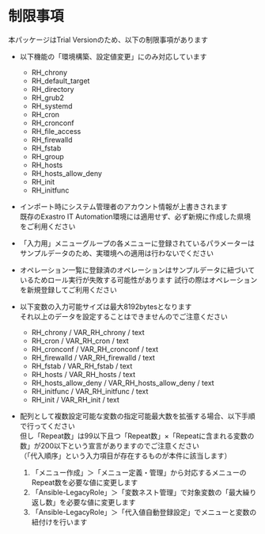 # 制限事項

本パッケージはTrial Versionのため、以下の制限事項があります  

* 以下機能の「環境構築、設定値変更」にのみ対応しています  
  * RH_chrony  
  * RH_default_target  
  * RH_directory  
  * RH_grub2  
  * RH_systemd  
  * RH_cron  
  * RH_cronconf  
  * RH_file_access  
  * RH_firewalld  
  * RH_fstab  
  * RH_group  
  * RH_hosts  
  * RH_hosts_allow_deny  
  * RH_init  
  * RH_initfunc  

* インポート時にシステム管理者のアカウント情報が上書きされます  
既存のExastro IT Automation環境には適用せず、必ず新規に作成した県境をご利用ください  

* 「入力用」メニューグループの各メニューに登録されているパラメーターはサンプルデータのため、実環境への適用は行わないでください  

* オペレーション一覧に登録済のオペレーションはサンプルデータに紐づいているためロール実行が失敗する可能性があります
試行の際はオペレーションを新規登録してご利用ください  

* 以下変数の入力可能サイズは最大8192bytesとなります  
それ以上のデータを設定することはできませんのでご注意ください  
  * RH_chrony / VAR_RH_chrony / text  
  * RH_cron / VAR_RH_cron / text  
  * RH_cronconf / VAR_RH_cronconf / text  
  * RH_firewalld / VAR_RH_firewalld / text  
  * RH_fstab / VAR_RH_fstab / text  
  * RH_hosts / VAR_RH_hosts / text  
  * RH_hosts_allow_deny / VAR_RH_hosts_allow_deny / text  
  * RH_initfunc / VAR_RH_initfunc / text  
  * RH_init / VAR_RH_init / text  

* 配列として複数設定可能な変数の指定可能最大数を拡張する場合、以下手順で行ってください  
但し「Repeat数」は99以下且つ「Repeat数」×「Repeatに含まれる変数の数」が200以下という宣言がありますのでご注意ください  
（「代入順序」という入力項目が存在するものが本件に該当します）  
  1. 「メニュー作成」＞「メニュー定義・管理」から対応するメニューのRepeat数を必要な値に変更します  
  2. 「Ansible-LegacyRole」＞「変数ネスト管理」で対象変数の「最大繰り返し数」を必要な値に変更します  
  3. 「Ansible-LegacyRole」＞「代入値自動登録設定」でメニューと変数の紐付けを行います  

